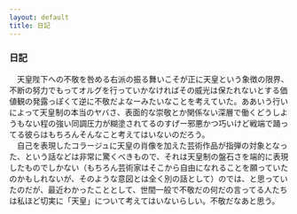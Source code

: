 ```yaml
---
layout: default
title: 日記
---
```

### 日記  
　天皇陛下への不敬を咎める右派の振る舞いこそが正に天皇という象徴の限界、不断の努力でもってオルグを行っていかなければその威光は保たれないとする価値観の発露っぽくて逆に不敬だよなーみたいなことを考えていた。ああいう行いによって天皇制の本当のヤバさ、表面的な崇敬とか関係ない深層で働くどうしようもない程の強い同調圧力が糊塗されてるのすげー邪悪かつ巧いけど戦端で踊ってる彼らはもちろんそんなこと考えてはいないのだろう。  
　自己を表現したコラージュに天皇の肖像を加えた芸術作品が指弾の対象となった、という話などは非常に驚くべきもので、それは天皇制の盤石さを端的に表現したものでしかない（もちろん芸術家はそこから自由になれることを願っていたのかもしれないが、そのような意図とは全く別の話として）のでは、と思っていたのだが、最近わかったこととして、世間一般で不敬だの何だの言ってる人たちは私ほど切実に「天皇」について考えてはいないらしい。不敬だなあと思う。

